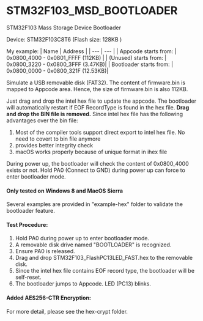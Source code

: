 # STM32F103_MSD_BOOTLOADER
STM32F103 Mass Storage Device Bootloader

Device: STM32F103C8T6 (Flash size: 128KB )

My example:
| Name | Address |
| --- | --- |
| Appcode starts from: | 0x0800_4000 - 0x0801_FFFF  (112KB) |
| (Unused) starts from: | 0x0800_3220 - 0x0800_3FFF (3.47KB)|
| Bootloader starts from: | 0x0800_0000 - 0x0800_321F (12.53KB)|

Simulate a USB removable disk (FAT32).
The content of firmware.bin is mapped to Appcode area. Hence, the size of firmware.bin is also 112KB.

Just drag and drop the intel hex file to update the appcode. The bootloader will automatically restart if EOF RecordType is found in the hex file.
<b>Drag and drop the BIN file is removed.</b> Since intel hex file has the following advantages over the bin file:
1. Most of the compiler tools support direct export to intel hex file. No need to covert to bin file anymore
2. provides better integrity check
3. macOS works properly because of unique format in ihex file

During power up, the bootloader will check the content of 0x0800_4000 exists or not.
Hold PA0 (Connect to GND) during power up can force to enter bootloader mode.

#### Only tested on Windows 8 and MacOS Sierra<br />

Several examples are provided in "example-hex" folder to validate the bootloader feature.

#### Test Procedure:
1. Hold PA0 during power up to enter bootloader mode.
2. A removable disk drive named "BOOTLOADER" is recognized.
3. Ensure PA0 is released.
4. Drag and drop STM32F103_FlashPC13LED_FAST.hex to the removable disk.
5. Since the intel hex file contains EOF record type, the bootloader will be self-reset.
6. The bootloader jumps to Appcode. LED (PC13) blinks. 

#### Added AES256-CTR Encryption:
For more detail, please see the hex-crypt folder.
